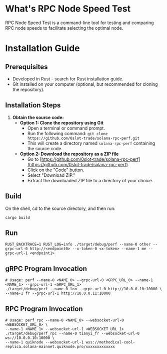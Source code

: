 # What's RPC Node Speed Test
RPC Node Speed Test is a command-line tool for testing and comparing RPC node speeds to facilitate selecting the optimal node.

# Installation Guide

## Prerequisites

- Developed in Rust - search for Rust installation guide.
- Git installed on your computer (optional, but recommended for cloning the repository).

## Installation Steps

1. **Obtain the source code:**
   - **Option 1: Clone the repository using Git**
     - Open a terminal or command prompt.
     - Run the following command: `git clone https://github.com/0slot-trade/solana-rpc-perf.git`
     - This will create a directory named `solana-rpc-perf` containing the source code.
   - **Option 2: Download the repository as a ZIP file**
     - Go to [https://github.com/0slot-trade/solana-rpc-perf](https://github.com/0slot-trade/solana-rpc-perf).
     - Click on the "Code" button.
     - Select "Download ZIP."
     - Extract the downloaded ZIP file to a directory of your choice.

## Build
On the shell, cd to the source directory, and then run:
```
cargo build
```

## Run
```
RUST_BACKTRACE=1 RUST_LOG=info ./target/debug/perf --name-0 other --grpc-url-0 http://<endpoint0> --x-token-0 <x-token> --name-1 me --grpc-url-1 <endpoint1>
```
## gRPC Program Invocation
```
# Usage: perf --name-0 <NAME_0> --grpc-url-0 <GRPC_URL_0> --name-1 <NAME_1> --grpc-url-1 <GRPC_URL_1>
./target/debug/perf --name-0 lon --grpc-url-0 http://10.0.0.10:10000 \
--name-1 fr --grpc-url-1 http://10.0.0.11:10000
```

## RPC Program Invocation
```
# Usage: perf_rpc --name-0 <NAME_0> --websocket-url-0 <WEBSOCKET_URL_0> \
--name-1 <NAME_1> --websocket-url-1 <WEBSOCKET_URL_1>
./target/debug/perf_rpc --name-0 tianyi_fr --websocket-url-0 ws://10.0.0.10:10000 \
--name-1 quiknode --websocket-url-1 wss://methodical-cool-replica.solana-mainnet.quiknode.pro/xxxxxxxxxxxxx
```
